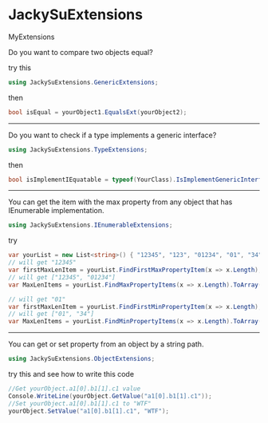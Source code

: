 # JackySuExtensions
MyExtensions

Do you want to compare two objects equal?

try this

```csharp
using JackySuExtensions.GenericExtensions;
```

then
```csharp
bool isEqual = yourObject1.EqualsExt(yourObject2);
```
---
Do you want to check if a type implements a generic interface?

```csharp
using JackySuExtensions.TypeExtensions;
```

then
```csharp
bool isImplementIEquatable = typeof(YourClass).IsImplementGenericInterface(typeof(IEquatable<>));
```
---
You can get the item with the max property from any object that has IEnumerable implementation.
```csharp
using JackySuExtensions.IEnumerableExtensions;
```

try
```csharp
var yourList = new List<string>() { "12345", "123", "01234", "01", "34" };
// will get "12345"
var firstMaxLenItem = yourList.FindFirstMaxPropertyItem(x => x.Length);
// will get ["12345", "01234"]
var MaxLenItems = yourList.FindMaxPropertyItems(x => x.Length).ToArray();

// will get "01"
var firstMaxLenItem = yourList.FindFirstMinPropertyItem(x => x.Length);
// will get ["01", "34"]
var MaxLenItems = yourList.FindMinPropertyItems(x => x.Length).ToArray();
```

---
You can get or set property from an object by a string path.
```csharp
using JackySuExtensions.ObjectExtensions;
```

try this and see how to write this code
```csharp
//Get yourObject.a1[0].b1[1].c1 value
Console.WriteLine(yourObject.GetValue("a1[0].b1[1].c1"));
//Set yourObject.a1[0].b1[1].c1 to "WTF"
yourObject.SetValue("a1[0].b1[1].c1", "WTF");
```